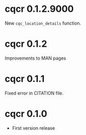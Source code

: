 
# cqcr 0.1.2.9000

New `cqc_location_details` function.


# cqcr 0.1.2

Improvements to MAN pages

# cqcr 0.1.1

Fixed error in CITATION file.

# cqcr 0.1.0

* First version release
